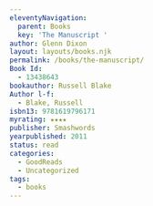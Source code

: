 ```yaml
---
eleventyNavigation:
  parent: Books
  key: 'The Manuscript '
author: Glenn Dixon
layout: layouts/books.njk
permalink: /books/the-manuscript/
Book Id:
  - 13438643
bookauthor: Russell Blake
Author l-f:
  - Blake, Russell
isbn13: 9781619796171
myrating: ★★★★
publisher: Smashwords
yearpublished: 2011
status: read
categories:
  - GoodReads
  - Uncategorized
tags:
  - books
---
```

